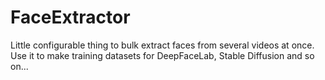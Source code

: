 # FaceExtractor
Little configurable thing to bulk extract faces from several videos at once. Use it to make training datasets for DeepFaceLab, Stable Diffusion and so on...
